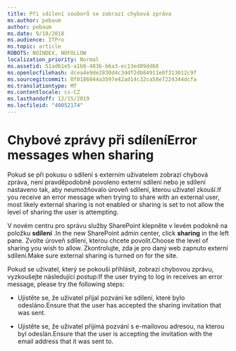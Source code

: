 ```yaml
---
title: Při sdílení souborů se zobrazí chybová zpráva
ms.author: pebaum
author: pebaum
ms.date: 9/18/2018
ms.audience: ITPro
ms.topic: article
ROBOTS: NOINDEX, NOFOLLOW
localization_priority: Normal
ms.assetid: 51ad61e5-a1b8-483b-b6a3-ec13ed09dd68
ms.openlocfilehash: dcea4e9de2830d4c3ddf2db84911e0f313012c9f
ms.sourcegitcommit: 0f0186044a3597e42ad14c32ca58e7224344dcfa
ms.translationtype: MT
ms.contentlocale: cs-CZ
ms.lasthandoff: 12/15/2019
ms.locfileid: "40052174"
---
```

# <a name="error-messages-when-sharing"></a><span data-ttu-id="d1d13-102">Chybové zprávy při sdílení</span><span class="sxs-lookup"><span data-stu-id="d1d13-102">Error messages when sharing</span></span>

<span data-ttu-id="d1d13-103">Pokud se při pokusu o sdílení s externím uživatelem zobrazí chybová zpráva, není pravděpodobně povoleno externí sdílení nebo je sdílení nastaveno tak, aby neumožňovalo úroveň sdílení, kterou uživatel zkouší.</span><span class="sxs-lookup"><span data-stu-id="d1d13-103">If you receive an error message when trying to share with an external user, most likely external sharing is not enabled or sharing is set to not allow the level of sharing the user is attempting.</span></span>
  
<span data-ttu-id="d1d13-104">V novém centru pro správu služby SharePoint klepněte v levém podokně na položku **sdílení** .</span><span class="sxs-lookup"><span data-stu-id="d1d13-104">In the  new SharePoint admin center, click **sharing** in the left pane.</span></span> <span data-ttu-id="d1d13-105">Zvolte úroveň sdílení, kterou chcete povolit.</span><span class="sxs-lookup"><span data-stu-id="d1d13-105">Choose the level of sharing you wish to allow.</span></span> <span data-ttu-id="d1d13-106">Zkontrolujte, zda je pro daný web zapnuto externí sdílení.</span><span class="sxs-lookup"><span data-stu-id="d1d13-106">Make sure external sharing is turned on for the site.</span></span> 
  
<span data-ttu-id="d1d13-107">Pokud se uživatel, který se pokouší přihlásit, zobrazí chybovou zprávu, vyzkoušejte následující postup:</span><span class="sxs-lookup"><span data-stu-id="d1d13-107">If the user trying to log in receives an error message, please try the following steps:</span></span>
  
- <span data-ttu-id="d1d13-108">Ujistěte se, že uživatel přijal pozvání ke sdílení, které bylo odesláno.</span><span class="sxs-lookup"><span data-stu-id="d1d13-108">Ensure that the user has accepted the sharing invitation that was sent.</span></span>
    
- <span data-ttu-id="d1d13-109">Ujistěte se, že uživatel přijímá pozvání s e-mailovou adresou, na kterou byl odeslán.</span><span class="sxs-lookup"><span data-stu-id="d1d13-109">Ensure that the user is accepting the invitation with the email address that it was sent to.</span></span>
    

